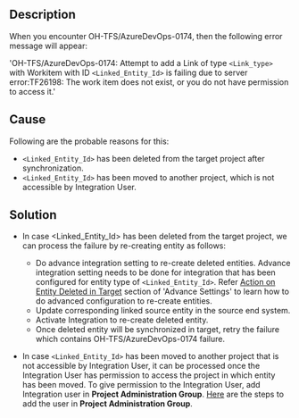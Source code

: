## Description

When you encounter OH-TFS/AzureDevOps-0174, then the following error message will appear: 

'OH-TFS/AzureDevOps-0174: Attempt to add a Link of type `<Link_type>` with Workitem with ID `<Linked_Entity_Id>` is failing due to server error:TF26198: The work item does not exist, or you do not have permission to access it.' 

## Cause

Following are the probable reasons for this: 

* `<Linked_Entity_Id>` has been deleted from the target project after synchronization.
* `<Linked_Entity_Id>` has been moved to another project, which is not accessible by Integration User.

## Solution

* In case <Linked_Entity_Id> has been deleted from the target project, we can process the failure by re-creating entity as follows:
  * Do advance integration setting to re-create deleted entities. Advance integration setting needs to be done for integration that has been configured for entity type of `<Linked_Entity_Id>`. Refer [Action on Entity Deleted in Target](../../../../integrate/integration-configuration.md#action-on-entity-deleted-in-target) section of 'Advance Settings' to learn how to do advanced configuration to re-create entities.
  * Update corresponding linked source entity in the source end system. 
  * Activate Integration to re-create deleted entity.
  * Once deleted entity will be synchronized in target, retry the failure which contains OH-TFS/AzureDevOps-0174 failure.

* In case `<Linked_Entity_Id>` has been moved to another project that is not accessible by Integration User, it can be processed once the Integration User has permission to access the project in which entity has been moved. To give permission to the Integration User, add Integration user in **Project Administration Group**. [Here](../../../../connectors/azure-devops#add-user-in-collection-administration-group) are the steps to add the user in **Project Administration Group**.
